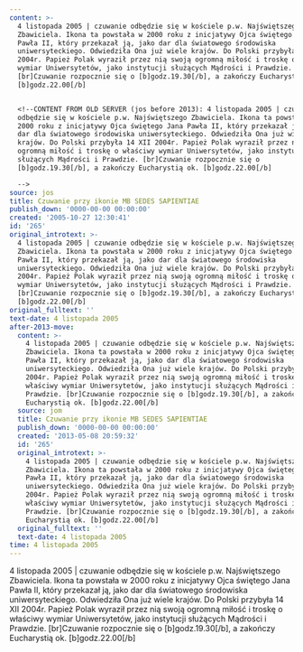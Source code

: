 ```yaml
---
content: >-
  4 listopada 2005 | czuwanie odbędzie się w kościele p.w. Najświętszego
  Zbawiciela. Ikona ta powstała w 2000 roku z inicjatywy Ojca świętego Jana
  Pawła II, który przekazał ją, jako dar dla światowego środowiska
  uniwersyteckiego. Odwiedziła Ona już wiele krajów. Do Polski przybyła 14 XII
  2004r. Papież Polak wyraził przez nią swoją ogromną miłość i troskę o właściwy
  wymiar Uniwersytetów, jako instytucji służących Mądrości i Prawdzie.
  [br]Czuwanie rozpocznie się o [b]godz.19.30[/b], a zakończy Eucharystią ok.
  [b]godz.22.00[/b]


  <!--CONTENT FROM OLD SERVER (jos before 2013): 4 listopada 2005 | czuwanie
  odbędzie się w kościele p.w. Najświętszego Zbawiciela. Ikona ta powstała w
  2000 roku z inicjatywy Ojca świętego Jana Pawła II, który przekazał ją, jako
  dar dla światowego środowiska uniwersyteckiego. Odwiedziła Ona już wiele
  krajów. Do Polski przybyła 14 XII 2004r. Papież Polak wyraził przez nią swoją
  ogromną miłość i troskę o właściwy wymiar Uniwersytetów, jako instytucji
  służących Mądrości i Prawdzie. [br]Czuwanie rozpocznie się o
  [b]godz.19.30[/b], a zakończy Eucharystią ok. [b]godz.22.00[/b]

  -->
source: jos
title: Czuwanie przy ikonie MB SEDES SAPIENTIAE
publish_down: '0000-00-00 00:00:00'
created: '2005-10-27 12:30:41'
id: '265'
original_introtext: >-
  4 listopada 2005 | czuwanie odbędzie się w kościele p.w. Najświętszego
  Zbawiciela. Ikona ta powstała w 2000 roku z inicjatywy Ojca świętego Jana
  Pawła II, który przekazał ją, jako dar dla światowego środowiska
  uniwersyteckiego. Odwiedziła Ona już wiele krajów. Do Polski przybyła 14 XII
  2004r. Papież Polak wyraził przez nią swoją ogromną miłość i troskę o właściwy
  wymiar Uniwersytetów, jako instytucji służących Mądrości i Prawdzie.
  [br]Czuwanie rozpocznie się o [b]godz.19.30[/b], a zakończy Eucharystią ok.
  [b]godz.22.00[/b]
original_fulltext: ''
text-date: 4 listopada 2005
after-2013-move:
  content: >-
    4 listopada 2005 | czuwanie odbędzie się w kościele p.w. Najświętszego
    Zbawiciela. Ikona ta powstała w 2000 roku z inicjatywy Ojca świętego Jana
    Pawła II, który przekazał ją, jako dar dla światowego środowiska
    uniwersyteckiego. Odwiedziła Ona już wiele krajów. Do Polski przybyła 14 XII
    2004r. Papież Polak wyraził przez nią swoją ogromną miłość i troskę o
    właściwy wymiar Uniwersytetów, jako instytucji służących Mądrości i
    Prawdzie. [br]Czuwanie rozpocznie się o [b]godz.19.30[/b], a zakończy
    Eucharystią ok. [b]godz.22.00[/b]
  source: jom
  title: Czuwanie przy ikonie MB SEDES SAPIENTIAE
  publish_down: '0000-00-00 00:00:00'
  created: '2013-05-08 20:59:32'
  id: '265'
  original_introtext: >-
    4 listopada 2005 | czuwanie odbędzie się w kościele p.w. Najświętszego
    Zbawiciela. Ikona ta powstała w 2000 roku z inicjatywy Ojca świętego Jana
    Pawła II, który przekazał ją, jako dar dla światowego środowiska
    uniwersyteckiego. Odwiedziła Ona już wiele krajów. Do Polski przybyła 14 XII
    2004r. Papież Polak wyraził przez nią swoją ogromną miłość i troskę o
    właściwy wymiar Uniwersytetów, jako instytucji służących Mądrości i
    Prawdzie. [br]Czuwanie rozpocznie się o [b]godz.19.30[/b], a zakończy
    Eucharystią ok. [b]godz.22.00[/b]
  original_fulltext: ''
  text-date: 4 listopada 2005
time: 4 listopada 2005
---
```

4 listopada 2005 | czuwanie odbędzie się w kościele p.w. Najświętszego Zbawiciela. Ikona ta powstała w 2000 roku z inicjatywy Ojca świętego Jana Pawła II, który przekazał ją, jako dar dla światowego środowiska uniwersyteckiego. Odwiedziła Ona już wiele krajów. Do Polski przybyła 14 XII 2004r. Papież Polak wyraził przez nią swoją ogromną miłość i troskę o właściwy wymiar Uniwersytetów, jako instytucji służących Mądrości i Prawdzie. [br]Czuwanie rozpocznie się o [b]godz.19.30[/b], a zakończy Eucharystią ok. [b]godz.22.00[/b]

<!--CONTENT FROM OLD SERVER (jos before 2013): 4 listopada 2005 | czuwanie odbędzie się w kościele p.w. Najświętszego Zbawiciela. Ikona ta powstała w 2000 roku z inicjatywy Ojca świętego Jana Pawła II, który przekazał ją, jako dar dla światowego środowiska uniwersyteckiego. Odwiedziła Ona już wiele krajów. Do Polski przybyła 14 XII 2004r. Papież Polak wyraził przez nią swoją ogromną miłość i troskę o właściwy wymiar Uniwersytetów, jako instytucji służących Mądrości i Prawdzie. [br]Czuwanie rozpocznie się o [b]godz.19.30[/b], a zakończy Eucharystią ok. [b]godz.22.00[/b]
-->

<!--{{json:{"created_date":"2005-10-27 12:30:41","publish_down":"0000-00-00 00:00:00","id":"265"}}}-->